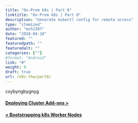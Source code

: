```yaml
---
title: "On-Prem k8s | Part 8"
linktitle: "On-Prem k8s | Part 8"
description: "Generate kubectl config for remote access"
type: "itemized"
author: "mch1307"
date: "2018-04-10"
featured: ""
featuredpath: ""
featuredalt: ""
categories: [""]
#format: "Android"
link: "#"
weight: 9
draft: true
url: /k8s-thw/part8/
---
```

cxybyngbygnyg

#### [Deploying Cluster Add-ons >][9]

#### [< Bootstrapping k8s Worker Nodes][7]

 [1]: /k8s-thw/part1
 [2]: /k8s-thw/part2
 [3]: /k8s-thw/part3
 [4]: /k8s-thw/part4
 [5]: /k8s-thw/part5
 [6]: /k8s-thw/part6
 [7]: /k8s-thw/part7
 [8]: /k8s-thw/part8
 [9]: /k8s-thw/part9
